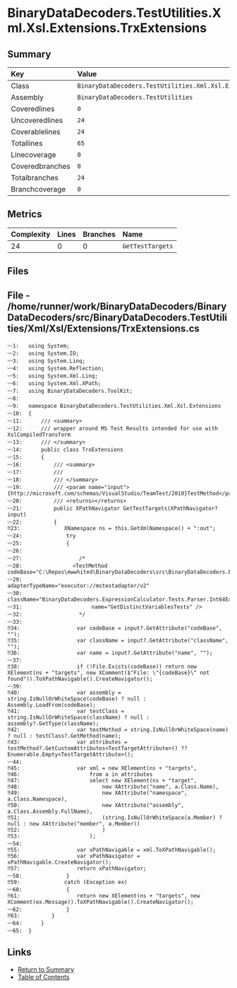 ﻿# BinaryDataDecoders.TestUtilities.Xml.Xsl.Extensions.TrxExtensions

## Summary

| Key             | Value                                                               |
| :-------------- | :------------------------------------------------------------------ |
| Class           | `BinaryDataDecoders.TestUtilities.Xml.Xsl.Extensions.TrxExtensions` |
| Assembly        | `BinaryDataDecoders.TestUtilities`                                  |
| Coveredlines    | `0`                                                                 |
| Uncoveredlines  | `24`                                                                |
| Coverablelines  | `24`                                                                |
| Totallines      | `65`                                                                |
| Linecoverage    | `0`                                                                 |
| Coveredbranches | `0`                                                                 |
| Totalbranches   | `24`                                                                |
| Branchcoverage  | `0`                                                                 |

## Metrics

| Complexity | Lines | Branches | Name             |
| :--------- | :---- | :------- | :--------------- |
| 24         | 0     | 0        | `GetTestTargets` |

## Files

## File - /home/runner/work/BinaryDataDecoders/BinaryDataDecoders/src/BinaryDataDecoders.TestUtilities/Xml/Xsl/Extensions/TrxExtensions.cs

```CSharp
〰1:   using System;
〰2:   using System.IO;
〰3:   using System.Linq;
〰4:   using System.Reflection;
〰5:   using System.Xml.Linq;
〰6:   using System.Xml.XPath;
〰7:   using BinaryDataDecoders.ToolKit;
〰8:   
〰9:   namespace BinaryDataDecoders.TestUtilities.Xml.Xsl.Extensions
〰10:  {
〰11:      /// <summary>
〰12:      /// wrapper around MS Test Results intended for use with XslCompiledTransform
〰13:      /// </summary>
〰14:      public class TrxExtensions
〰15:      {
〰16:          /// <summary>
〰17:          ///
〰18:          /// </summary>
〰19:          /// <param name="input">{http://microsoft.com/schemas/VisualStudio/TeamTest/2010}TestMethod</param>
〰20:          /// <returns></returns>
〰21:          public XPathNavigator GetTestTargets(XPathNavigator? input)
〰22:          {
‼23:              XNamespace ns = this.GetXmlNamespace() + ":out";
〰24:              try
〰25:              {
〰26:  
〰27:                  /*
〰28:                <TestMethod codeBase="C:\Repos\mwwhited\BinaryDataDecoders\src\BinaryDataDecoders.ExpressionCalculator.Tests\bin\Debug\netcoreapp3.1\BinaryDataDecoders.ExpressionCalculator.Tests.dll"
〰29:                      adapterTypeName="executor://mstestadapter/v2"
〰30:                      className="BinaryDataDecoders.ExpressionCalculator.Tests.Parser.Int64ExpressionParserTests"
〰31:                      name="GetDistinctVariablesTests" />
〰32:                  */
〰33:  
‼34:                  var codeBase = input?.GetAttribute("codeBase", "");
‼35:                  var className = input?.GetAttribute("className", "");
‼36:                  var name = input?.GetAttribute("name", "");
〰37:  
‼38:                  if (!File.Exists(codeBase)) return new XElement(ns + "targets", new XComment($"File: \"{codeBase}\" not found")).ToXPathNavigable().CreateNavigator();
〰39:  
‼40:                  var assembly = string.IsNullOrWhiteSpace(codeBase) ? null : Assembly.LoadFrom(codeBase);
‼41:                  var testClass = string.IsNullOrWhiteSpace(className) ? null : assembly?.GetType(className);
‼42:                  var testMethod = string.IsNullOrWhiteSpace(name) ? null : testClass?.GetMethod(name);
‼43:                  var attributes = testMethod?.GetCustomAttributes<TestTargetAttribute>() ?? Enumerable.Empty<TestTargetAttribute>();
〰44:  
‼45:                  var xml = new XElement(ns + "targets",
‼46:                      from a in attributes
‼47:                      select new XElement(ns + "target",
‼48:                          new XAttribute("name", a.Class.Name),
‼49:                          new XAttribute("namespace", a.Class.Namespace),
‼50:                          new XAttribute("assembly", a.Class.Assembly.FullName),
‼51:                          (string.IsNullOrWhiteSpace(a.Member) ? null : new XAttribute("member", a.Member))
‼52:                          )
‼53:                      );
〰54:  
‼55:                  var xPathNavigable = xml.ToXPathNavigable();
‼56:                  var xPathNavigator = xPathNavigable.CreateNavigator();
‼57:                  return xPathNavigator;
〰58:              }
‼59:              catch (Exception ex)
〰60:              {
‼61:                  return new XElement(ns + "targets", new XComment(ex.Message)).ToXPathNavigable().CreateNavigator();
〰62:              }
‼63:          }
〰64:      }
〰65:  }
```

## Links

* [Return to Summary](Summary.md)
* [Table of Contents](../TOC.md)


